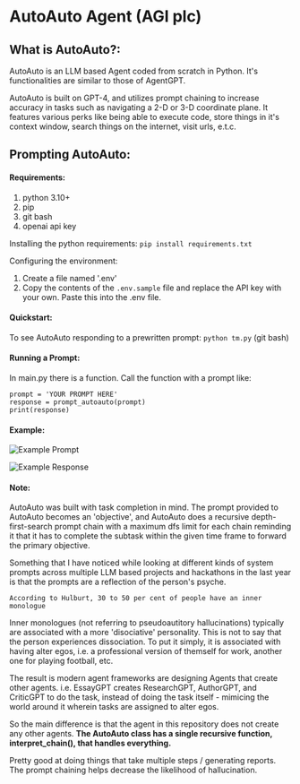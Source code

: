 # AutoAuto Agent (AGI plc)

## What is AutoAuto?:  
AutoAuto is an LLM based Agent coded from scratch in Python. It's functionalities are similar to those of AgentGPT.

AutoAuto is built on GPT-4, and utilizes prompt chaining to increase accuracy in tasks such as navigating a 2-D or 3-D coordinate plane. It features various perks like being able to execute code, store things in it's context window, search things on the internet, visit urls, e.t.c.

## Prompting AutoAuto:
#### Requirements:
1. python 3.10+
2. pip
3. git bash
4. openai api key

Installing the python requirements:
```pip install requirements.txt```

Configuring the environment:
1. Create a file named '.env'
2. Copy the contents of the ```.env.sample``` file and replace the API key with your own. Paste this into the .env file.

#### Quickstart:
To see AutoAuto responding to a prewritten prompt:
```python tm.py``` (git bash)


#### Running a Prompt:
In main.py there is a function. Call the function with a prompt like:  
```
prompt = 'YOUR PROMPT HERE'
response = prompt_autoauto(prompt)
print(response)
```

#### Example:  

![Example Prompt](static/example_prompt.png)  

![Example Response](static/example_response.png)

#### Note:
AutoAuto was built with task completion in mind. The prompt provided to AutoAuto becomes an 'objective', and AutoAuto does a recursive depth-first-search prompt chain with a maximum dfs limit for each chain reminding it that it has to complete the subtask within the given time frame to forward the primary objective. 

Something that I have noticed while looking at different kinds of system prompts across multiple LLM based projects and hackathons in the last year is that the prompts are a reflection of the person's psyche.  

```According to Hulburt, 30 to 50 per cent of people have an inner monologue```

Inner monologues (not referring to pseudoautitory hallucinations) typically are associated with a more 'disociative' personality. This is not to say that the person experiences dissociation. To put it simply, it is associated with having alter egos, i.e. a professional version of themself for work, another one for playing football, etc.

The result is modern agent frameworks are designing Agents that create other agents. i.e. EssayGPT creates ResearchGPT, AuthorGPT, and CriticGPT to do the task, instead of doing the task itself - mimicing the world around it wherein tasks are assigned to alter egos.

So the main difference is that the agent in this repository does not create any other agents. <b> The AutoAuto class has a single recursive function, interpret_chain(), that handles everything. </b>

Pretty good at doing things that take multiple steps / generating reports. The prompt chaining helps decrease the likelihood of hallucination.




